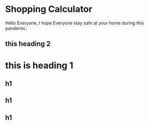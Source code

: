 # Shopping Calculator

Hello Everyone,
I hope Everyone stay safe at your home during this pandemic.

this heading 2
--

this is heading 1
=

h1
--
h1
----
h1
------
